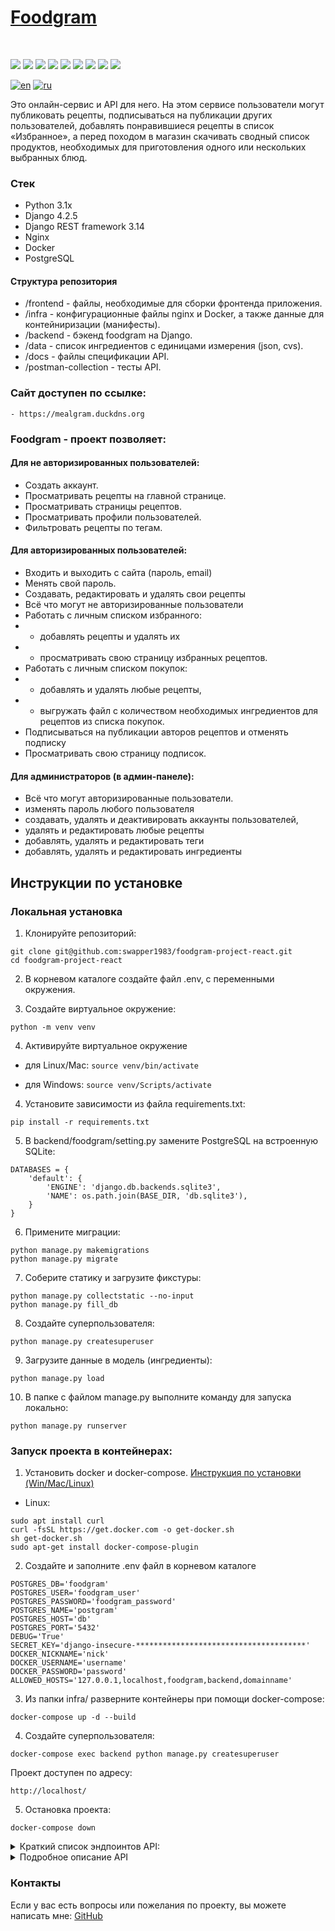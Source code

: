 <h1 align="left"><a href="https://mealgram.duckdns.org/">Foodgram</a></h1>
<br/>
<p align="left">
    <img src="https://img.shields.io/badge/python-3.10.11-blue.svg?style=for-the-badge&logo=python&logoColor=ffdd54" />
    <img src="https://img.shields.io/badge/django-4.2.5-blue.svg?style=for-the-badge&logo=django&logoColor=11F7BB" />
    <img src="https://img.shields.io/badge/django_rest_framework-3.14.0-blue.svg?style=for-the-badge&logo=django&logoColor=ff7171" />
    <img src="https://img.shields.io/badge/nginx-1.19.3-blue.svg?style=for-the-badge&logo=nginx&logoColor=11FF44" />
    <img src="https://img.shields.io/badge/gunicorn-21.2.0-blue.svg?style=for-the-badge&logo=gunicorn&logoColor=11FF44" />
    <img src="https://img.shields.io/badge/docker-24.0.5-blue.svg?style=for-the-badge&logo=docker&logoColor=33AAFF" />
    <img src="https://img.shields.io/badge/postgreSQL-15-blue.svg?style=for-the-badge&logo=postgresql&logoColor=66EEFF" />
    <img src="https://img.shields.io/badge/rest_api_version-1.0.0-blue?style=for-the-badge" />
    <img src="https://img.shields.io/badge/CI_CD-github_acions-blue.svg?style=for-the-badge" />
</p>

[![en](https://img.shields.io/badge/lang-en-red.svg)](https://github.com/swapper1983/foodgram-project-react/blob/master/README.md)
[![ru](https://img.shields.io/badge/lang-ru-yellow.svg)](https://github.com/swapper1983/foodgram-project-react/blob/master/README.RU.md)

Это онлайн-сервис и API для него. На этом сервисе пользователи могут публиковать рецепты, подписываться на публикации других пользователей, добавлять понравившиеся рецепты в список «Избранное», а перед походом в магазин скачивать сводный список продуктов, необходимых для приготовления одного или нескольких выбранных блюд.

### Стек

- Python 3.1x
- Django 4.2.5
- Django REST framework 3.14
- Nginx
- Docker
- PostgreSQL

#### Структура репозитория
 * /frontend - файлы, необходимые для сборки фронтенда приложения.
 * /infra - конфигурационные файлы nginx и Docker, а также данные для контейниризации (манифесты).
 * /backend - бэкенд foodgram на Django.
 * /data - список ингредиентов с единицами измерения (json, cvs).
 * /docs - файлы спецификации API.
 * /postman-collection - тесты API.

### Сайт доступен по ссылке:

```
- https://mealgram.duckdns.org
```

### Foodgram - проект позволяет:

#### Для не авторизированных пользователей:
- Создать аккаунт.
- Просматривать рецепты на главной странице.
- Просматривать страницы рецептов.
- Просматривать профили пользователей.
- Фильтровать рецепты по тегам.

#### Для авторизированных пользователей:
- Входить и выходить с сайта (пароль, email)
- Менять свой пароль.
- Создавать, редактировать и удалять свои рецепты
- Всё что могут не авторизированные пользователи
- Работать с личным списком избранного:
- - добавлять рецепты и удалять их 
- - просматривать свою страницу избранных рецептов.
- Работать с личным списком покупок: 
- - добавлять и удалять любые рецепты, 
- - выгружать файл с количеством необходимых ингредиентов для рецептов из списка покупок.
- Подписываться на публикации авторов рецептов и отменять подписку
- Просматривать свою страницу подписок.

#### Для администраторов (в админ-панеле):
- Всё что могут авторизированные пользователи.
- изменять пароль любого пользователя
- создавать, удалять и деактивировать аккаунты пользователей,
- удалять и редактировать любые рецепты 
- добавлять, удалять и редактировать теги
- добавлять, удалять и редактировать ингредиенты

## Инструкции по установке
### Локальная установка
1. Клонируйте репозиторий:
```
git clone git@github.com:swapper1983/foodgram-project-react.git
cd foodgram-project-react
```

2. В корневом каталоге создайте файл .env, с переменными окружения.

3. Создайте виртуальное окружение:
```
python -m venv venv
```
4. Активируйте виртуальное окружение
* для Linux/Mac:
```source venv/bin/activate```

* для Windows:
```source venv/Scripts/activate```

4. Установите зависимости из файла requirements.txt:
```
pip install -r requirements.txt
```
5. В backend/foodgram/setting.py замените PostgreSQL на встроенную SQLite:
```
DATABASES = {
    'default': {
        'ENGINE': 'django.db.backends.sqlite3',
        'NAME': os.path.join(BASE_DIR, 'db.sqlite3'),
    }
}
```

6. Примените миграции:
```
python manage.py makemigrations
python manage.py migrate
```
7. Соберите статику и загрузите фикстуры:
```
python manage.py collectstatic --no-input
python manage.py fill_db
```
8. Создайте суперпользователя:
```
python manage.py createsuperuser
```
9. Загрузите данные в модель (ингредиенты):
```
python manage.py load
```
10. В папке с файлом manage.py выполните команду для запуска локально:
```
python manage.py runserver
```

### Запуск проекта в контейнерах:

1. Установить docker и docker-compose.
[Инструкция по установки (Win/Mac/Linux)](https://docs.docker.com/compose/install/)

- Linux:
```
sudo apt install curl                                   
curl -fsSL https://get.docker.com -o get-docker.sh      
sh get-docker.sh                                        
sudo apt-get install docker-compose-plugin              
```


2. Cоздайте и заполните .env файл в корневом каталоге 
```
POSTGRES_DB='foodgram'
POSTGRES_USER='foodgram_user'
POSTGRES_PASSWORD='foodgram_password'
POSTGRES_NAME='postgram'
POSTGRES_HOST='db'
POSTGRES_PORT='5432'
DEBUG='True'
SECRET_KEY='django-insecure-**************************************'
DOCKER_NICKNAME='nick'
DOCKER_USERNAME='username'
DOCKER_PASSWORD='password'
ALLOWED_HOSTS='127.0.0.1,localhost,foodgram,backend,domainname'
```

3. Из папки infra/ разверните контейнеры при помощи docker-compose:
```
docker-compose up -d --build
```
<!-- 4. Выполните миграции:
```
docker-compose exec backend python manage.py makemigrations
docker-compose exec backend python manage.py migrate
``` -->
4. Создайте суперпользователя:
```
docker-compose exec backend python manage.py createsuperuser
```
<!-- 6. Соберите статику:
```
docker compose -f docker-compose.yml exec backend python manage.py collectstatic --no-input
docker compose -f docker-compose.yml exec backend cp -r //app/collected_static/. //backend_static/static/
```
7. Наполните базу данных (ингредиентами). 
```
docker-compose exec backend python manage.py load
``` -->
Проект доступен по адресу:

```
http://localhost/
```
5. Остановка проекта:
```
docker-compose down
```

<details>
<summary>Краткий список эндпоинтов API:</summary>

- /api/users/ - список пользователей (page, limit), регистрация (email, username, first_name, last_name, password), профиль (id), текущий, изменение пароля (new_password, current_password), получение и удаление токена (password, email).
- /api/tags/ - список тегов, получение тега (id).
- /api/recipes/ - список рецептов (page, limit, is_favorited, is_in_shopping_cart, author, tags), создание (ingredients, tags, image, name, text, cooking_time), получение (id), обновление (id, ingredients, tags, image, name, text, cooking_time), удаление (id).
- /api/recipes/download_shopping_cart/ - скачать список покупок.
- /api/recipes/{id}/shopping_cart/ - добавить или удалить рецепт из списка покупок.
- /api/recipes/{id}/favorite/ - добавить или удалить рецепт из избранного.
- /api/users/subscriptions/ - мои подписки (page, limit, recipes_limit).
- /api/users/{id}/subscribe/ - подписаться или отписаться от пользователя (recipes_limit).
- /api/ingredients/ - список ингредиентов (name), получение ингредиента (id).
</details>

<details>
<summary>Подробное описание API</summary>


| Эндпоинт | Запрос | Параметры | Ответ |
| --- | --- | --- | --- |
| Пользователи | Список пользователей | GET /api/users/ | page (номер страницы), limit (количество объектов на странице) | 200 (JSON-объект с полями count, next, previous и results) |
|  | Регистрация пользователя | POST /api/users/ | email, username, first_name, last_name, password (все обязательные) | 201 (JSON-объект с полями email, id, username, first_name и last_name) или 400 (ошибки валидации) |
|  | Профиль пользователя | GET /api/users/{id}/ | id (уникальный id пользователя) | 200 (JSON-объект с полями email, id, username, first_name, last_name и is_subscribed) или 401 (пользователь не авторизован) или 404 (объект не найден) |
|  | Текущий пользователь | GET /api/users/me/ | - | 200 (JSON-объект с полями email, id, username, first_name, last_name и is_subscribed) или 401 (пользователь не авторизован) |
|  | Изменение пароля | POST /api/users/set_password/ | new_password, current_password (все обязательные) | 204 (пароль успешно изменен) или 400 (ошибки валидации) или 401 (пользователь не авторизован) |
| Авторизация | Получить токен авторизации | POST /api/auth/token/login/ | password, email (все обязательные) | 201 (JSON-объект с полем auth_token) |
|  | Удаление токена | POST /api/auth/token/logout/ | - | 204 (токен удален) или 401 (пользователь не авторизован) |
| Теги | Список тегов | GET /api/tags/ | - | 200 (JSON-массив объектов с полями id, name, color и slug) |
|  | Получение тега | GET /api/tags/{id}/ | id (уникальный id тега) | 200 (JSON-объект с полями id, name, color и slug) или 404 (объект не найден) |
| Рецепты | Список рецептов | GET /api/recipes/ | page, limit, is_favorited, is_in_shopping_cart, author, tags (опциональные) | 200 (JSON-объект с полями count, next, previous и results) |
|  | Создание рецепта | POST /api/recipes/ | ingredients, tags, image, name, text, cooking_time (все обязательные) | 201 (JSON-объект с полями id, tags, author, ingredients, is_favorited, is_in_shopping_cart, name, image, text и cooking_time) или 400 (ошибки валидации) или 401 (пользователь не авторизован) |
|  | Получение рецепта | GET /api/recipes/{id}/ | id (уникальный id рецепта) | 200 (JSON-объект с полями id, tags, author, ingredients, is_favorited, is_in_shopping_cart, name, image, text и cooking_time) |
|  | Обновление рецепта | PATCH /api/recipes/{id}/ | id (уникальный id рецепта), ingredients, tags, image, name, text, cooking_time (все обязательные) | 200 (JSON-объект с полями id, tags, author, ingredients, is_favorited, is_in_shopping_cart, name, image,text и cooking_time) или 400(ошибки валидации) или 401(пользователь не авторизован) или403(недостаточно прав) или 404(объект не найден) |
| Подписки | Мои подписки | GET /api/users/subscriptions/ | page, limit, recipes_limit (опциональные) | 200 (JSON-объект с полями count, next, previous и results, где каждый элемент results содержит поля id, email, username, first_name, last_name и recipes (JSON-массив объектов с полями id, name, image и cooking_time)) или 401 (пользователь не авторизован) |
|  | Подписаться на пользователя | POST /api/users/{id}/subscribe/ | id (уникальный id пользователя) | 201 (JSON-объект с полями id, email, username, first_name и last_name) или 400 (ошибка подписки) или 401 (пользователь не авторизован) |
|  | Отписаться от пользователя | DELETE /api/users/{id}/subscribe/ | id (уникальный id пользователя) | 204 (подписка успешно удалена) или 400 (ошибка отписки) или 401 (пользователь не авторизован) |
| Ингредиенты | Список ингредиентов | GET /api/ingredients/ | name (опциональный, поиск по частичному вхождению в начале названия ингредиента) | 200 (JSON-массив объектов с полями id, name и measurement_unit) |
|  | Получение ингредиента | GET /api/ingredients/{id}/ | id (уникальный id ингредиента) | 200 (JSON-объект с полями id, name и measurement_unit) или 404 (объект не найден) |

</details>

### Контакты
Если у вас есть вопросы или пожелания по проекту, вы можете написать мне:
[GitHub](https://github.com/swapper1983)
